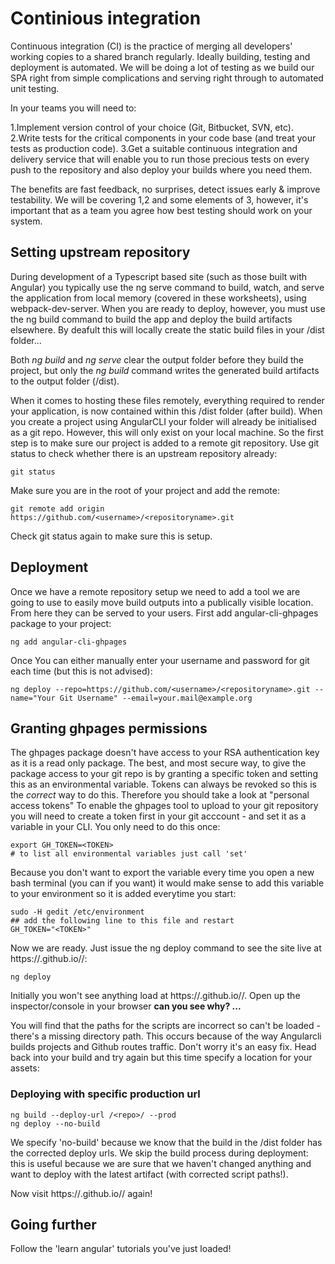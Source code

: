 # Continious integration
Continuous integration (CI) is the practice of merging all developers' working copies to a shared branch regularly. Ideally building, testing and deployment is automated. We will be doing a lot of testing as we build our SPA right from simple complications and serving right through to automated unit testing. 

In your teams you will need to:

1.Implement version control of your choice (Git, Bitbucket, SVN, etc).
2.Write tests for the critical components in your code base (and treat your tests as production code).
3.Get a suitable continuous integration and delivery service that will enable you to run those precious tests on every push to the repository and also deploy your builds where you need them.

The benefits are fast feedback, no surprises, detect issues early & improve testability. We will be covering 1,2 and some elements of 3, however, it's important that as a team you agree how best testing should work on your system. 

## Setting upstream repository

During development of a Typescript based site (such as those built with Angular) you typically use the ng serve command to build, watch, and serve the application from local memory (covered in these worksheets), using webpack-dev-server. When you are ready to deploy, however, you must use the ng build command to build the app and deploy the build artifacts elsewhere. By deafult this will locally create the static build files in your /dist folder...

Both *ng build* and *ng serve* clear the output folder before they build the project, but only the *ng build* command writes the generated build artifacts to the output folder (/dist).

When it comes to hosting these files remotely, everything required to render your application, is now contained within this /dist folder (after build). When you create a project using AngularCLI your folder will already be initialised as a git repo. However, this will only exist on your local machine. So the first step is to make sure our project is added to a remote git repository. Use git status to check whether there is an upstream repository already:
```
git status
```
 Make sure you are in the root of your project and add the remote: 

```
git remote add origin https://github.com/<username>/<repositoryname>.git
```
Check git status again to make sure this is setup. 

## Deployment

Once we have a remote repository setup we need to add a tool we are going to use to easily move build outputs into a publically visible location. From here they can be served to your users. First add angular-cli-ghpages package to your project:

```
ng add angular-cli-ghpages
```
Once 
You can either manually enter your username and password for git each time (but this is not advised):
```
ng deploy --repo=https://github.com/<username>/<repositoryname>.git --name="Your Git Username" --email=your.mail@example.org
```
## Granting ghpages permissions
The ghpages package doesn't have access to your RSA authentication key as it is a read only package. The best, and most secure way, to give the package access to your git repo is by granting a specific token and setting this as an environmental variable. Tokens can always be revoked so this is the *correct* way to do this. Therefore you should take a look at "personal access tokens" To enable the ghpages tool to upload to your git repository you will need to create a token first in your git acccount - and set it as a variable in your CLI. You only need to do this once:

```
export GH_TOKEN=<TOKEN>
# to list all environmental variables just call 'set'
```
Because you don't want to export the variable every time you open a new bash terminal (you can if you want) it would make sense to add this variable to your environment so it is added everytime you start:
```
sudo -H gedit /etc/environment
## add the following line to this file and restart
GH_TOKEN="<TOKEN>"
```
Now we are ready. Just issue the ng deploy command to see the site live at https://<username>.github.io/<repo>/:
```
ng deploy
```
Initially you won't see anything load at https://<username>.github.io/<repo>/. Open up the inspector/console in your browser **can you see why? ...**

You will find that the paths for the scripts are incorrect so can't be loaded - there's a missing directory path. This occurs because of the way Angularcli builds projects and Github routes traffic. Don't worry it's an easy fix. Head back into your build and try again but this time specify a location for your assets:

### Deploying with specific production url

```
ng build --deploy-url /<repo>/ --prod
ng deploy --no-build
```

We specify 'no-build' because we know that the build in the /dist folder has the corrected deploy urls. We skip the build process during deployment: this is useful because we are sure that we haven't changed anything and want to deploy with the latest artifact (with corrected script paths!).

Now visit https://<username>.github.io/<repo>/ again!

## Going further

Follow the 'learn angular' tutorials you've just loaded!
